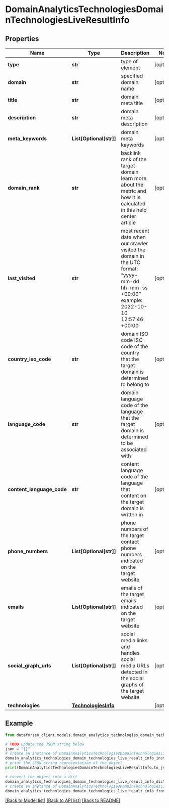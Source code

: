 # DomainAnalyticsTechnologiesDomainTechnologiesLiveResultInfo


## Properties

Name | Type | Description | Notes
------------ | ------------- | ------------- | -------------
**type** | **str** | type of element | [optional] 
**domain** | **str** | specified domain name | [optional] 
**title** | **str** | domain meta title | [optional] 
**description** | **str** | domain meta description | [optional] 
**meta_keywords** | **List[Optional[str]]** | domain meta keywords | [optional] 
**domain_rank** | **str** | backlink rank of the target domain learn more about the metric and how it is calculated in this help center article | [optional] 
**last_visited** | **str** | most recent date when our crawler visited the domain in the UTC format: “yyyy-mm-dd hh-mm-ss +00:00” example: 2022-10-10 12:57:46 +00:00 | [optional] 
**country_iso_code** | **str** | domain ISO code ISO code of the country that the target domain is determined to belong to | [optional] 
**language_code** | **str** | domain language code of the language that the target domain is determined to be associated with | [optional] 
**content_language_code** | **str** | content language code of the language that content on the target domain is written in | [optional] 
**phone_numbers** | **List[Optional[str]]** | phone numbers of the target contact phone numbers indicated on the target website | [optional] 
**emails** | **List[Optional[str]]** | emails of the target emails indicated on the target website | [optional] 
**social_graph_urls** | **List[Optional[str]]** | social media links and handles social media URLs detected in the social graphs of the target website | [optional] 
**technologies** | [**TechnologiesInfo**](TechnologiesInfo.md) |  | [optional] 

## Example

```python
from dataforseo_client.models.domain_analytics_technologies_domain_technologies_live_result_info import DomainAnalyticsTechnologiesDomainTechnologiesLiveResultInfo

# TODO update the JSON string below
json = "{}"
# create an instance of DomainAnalyticsTechnologiesDomainTechnologiesLiveResultInfo from a JSON string
domain_analytics_technologies_domain_technologies_live_result_info_instance = DomainAnalyticsTechnologiesDomainTechnologiesLiveResultInfo.from_json(json)
# print the JSON string representation of the object
print(DomainAnalyticsTechnologiesDomainTechnologiesLiveResultInfo.to_json())

# convert the object into a dict
domain_analytics_technologies_domain_technologies_live_result_info_dict = domain_analytics_technologies_domain_technologies_live_result_info_instance.to_dict()
# create an instance of DomainAnalyticsTechnologiesDomainTechnologiesLiveResultInfo from a dict
domain_analytics_technologies_domain_technologies_live_result_info_from_dict = DomainAnalyticsTechnologiesDomainTechnologiesLiveResultInfo.from_dict(domain_analytics_technologies_domain_technologies_live_result_info_dict)
```
[[Back to Model list]](../README.md#documentation-for-models) [[Back to API list]](../README.md#documentation-for-api-endpoints) [[Back to README]](../README.md)


